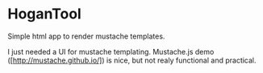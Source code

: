 HoganTool
=========

Simple html app to render mustache templates.

I just needed a UI for mustache templating. Mustache.js demo ([http://mustache.github.io/]) is nice, but not realy functional and practical. 
